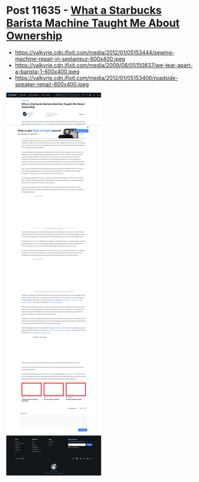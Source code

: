 # Post 11635 - [What a Starbucks Barista Machine Taught Me About Ownership](https://www.ifixit.com/News/11635/what-an-espresso-machine-taught-me-about-ownership)

- https://valkyrie.cdn.ifixit.com/media/2012/01/05153444/sewing-machine-repair-in-seelampur-600x400.jpeg
- https://valkyrie.cdn.ifixit.com/media/2009/08/05150837/we-tear-apart-a-barista-1-600x400.jpeg
- https://valkyrie.cdn.ifixit.com/media/2012/01/05153406/roadside-speaker-repair-600x400.jpeg

![screencap](screenshots/08199ef8-24bc-4bfe-9783-0271a791478e.png)
